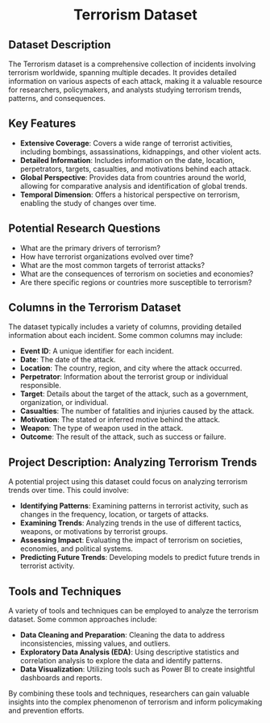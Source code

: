 <div align="center">
  
# Terrorism Dataset

</div>

## Dataset Description

The Terrorism dataset is a comprehensive collection of incidents involving terrorism worldwide, spanning multiple decades. It provides detailed information on various aspects of each attack, making it a valuable resource for researchers, policymakers, and analysts studying terrorism trends, patterns, and consequences.

## Key Features

- **Extensive Coverage**: Covers a wide range of terrorist activities, including bombings, assassinations, kidnappings, and other violent acts.
- **Detailed Information**: Includes information on the date, location, perpetrators, targets, casualties, and motivations behind each attack.
- **Global Perspective**: Provides data from countries around the world, allowing for comparative analysis and identification of global trends.
- **Temporal Dimension**: Offers a historical perspective on terrorism, enabling the study of changes over time.

## Potential Research Questions

- What are the primary drivers of terrorism?
- How have terrorist organizations evolved over time?
- What are the most common targets of terrorist attacks?
- What are the consequences of terrorism on societies and economies?
- Are there specific regions or countries more susceptible to terrorism?

## Columns in the Terrorism Dataset

The dataset typically includes a variety of columns, providing detailed information about each incident. Some common columns may include:

- **Event ID**: A unique identifier for each incident.
- **Date**: The date of the attack.
- **Location**: The country, region, and city where the attack occurred.
- **Perpetrator**: Information about the terrorist group or individual responsible.
- **Target**: Details about the target of the attack, such as a government, organization, or individual.
- **Casualties**: The number of fatalities and injuries caused by the attack.
- **Motivation**: The stated or inferred motive behind the attack.
- **Weapon**: The type of weapon used in the attack.
- **Outcome**: The result of the attack, such as success or failure.

## Project Description: Analyzing Terrorism Trends

A potential project using this dataset could focus on analyzing terrorism trends over time. This could involve:

- **Identifying Patterns**: Examining patterns in terrorist activity, such as changes in the frequency, location, or targets of attacks.
- **Examining Trends**: Analyzing trends in the use of different tactics, weapons, or motivations by terrorist groups.
- **Assessing Impact**: Evaluating the impact of terrorism on societies, economies, and political systems.
- **Predicting Future Trends**: Developing models to predict future trends in terrorist activity.

## Tools and Techniques

A variety of tools and techniques can be employed to analyze the terrorism dataset. Some common approaches include:

- **Data Cleaning and Preparation**: Cleaning the data to address inconsistencies, missing values, and outliers.
- **Exploratory Data Analysis (EDA)**: Using descriptive statistics and correlation analysis to explore the data and identify patterns.
- **Data Visualization**: Utilizing tools such as Power BI to create insightful dashboards and reports.

By combining these tools and techniques, researchers can gain valuable insights into the complex phenomenon of terrorism and inform policymaking and prevention efforts.
